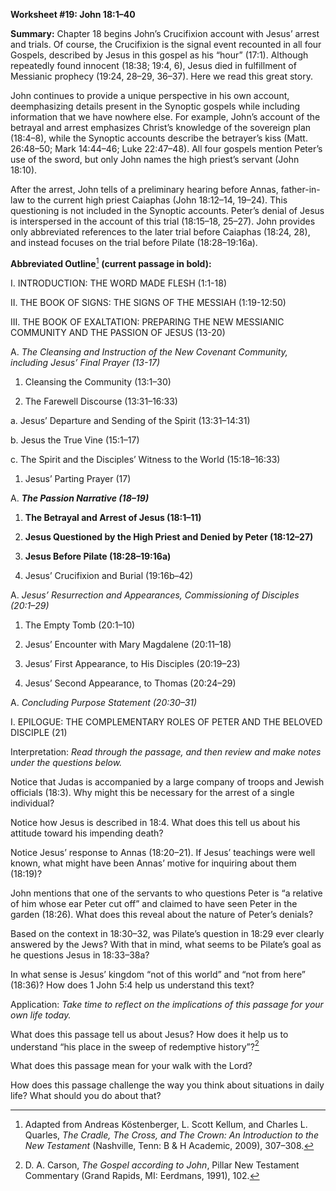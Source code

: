 **Worksheet \#19: John 18:1–40**

**Summary:** Chapter 18 begins John’s Crucifixion account with Jesus’ arrest and trials. Of course, the Crucifixion is the signal event recounted in all four Gospels, described by Jesus in this gospel as his “hour” (17:1). Although repeatedly found innocent (18:38; 19:4, 6), Jesus died in fulfillment of Messianic prophecy (19:24, 28–29, 36–37). Here we read this great story.

John continues to provide a unique perspective in his own account, deemphasizing details present in the Synoptic gospels while including information that we have nowhere else. For example, John’s account of the betrayal and arrest emphasizes Christ’s knowledge of the sovereign plan (18:4–8), while the Synoptic accounts describe the betrayer’s kiss (Matt. 26:48–50; Mark 14:44–46; Luke 22:47–48). All four gospels mention Peter’s use of the sword, but only John names the high priest’s servant (John 18:10).

After the arrest, John tells of a preliminary hearing before Annas, father-in-law to the current high priest Caiaphas (John 18:12–14, 19–24). This questioning is not included in the Synoptic accounts. Peter’s denial of Jesus is interspersed in the account of this trial (18:15–18, 25–27). John provides only abbreviated references to the later trial before Caiaphas (18:24, 28), and instead focuses on the trial before Pilate (18:28–19:16a).

**Abbreviated Outline**[^1] **(current passage in bold):**

I.  INTRODUCTION: THE WORD MADE FLESH (1:1-18)

II. THE BOOK OF SIGNS: THE SIGNS OF THE MESSIAH (1:19-12:50)

III. THE BOOK OF EXALTATION: PREPARING THE NEW MESSIANIC COMMUNITY AND THE PASSION OF JESUS (13-20)

<!-- -->

A.  *The Cleansing and Instruction of the New Covenant Community, including Jesus’ Final Prayer (13-17)*

<!-- -->

1.  Cleansing the Community (13:1–30)

2.  The Farewell Discourse (13:31–16:33)

<!-- -->

a.  Jesus’ Departure and Sending of the Spirit (13:31–14:31)

b.  Jesus the True Vine (15:1–17)

c.  The Spirit and the Disciples’ Witness to the World (15:18–16:33)

<!-- -->

1.  Jesus’ Parting Prayer (17)

<!-- -->

A.  ***The Passion Narrative (18–19)***

<!-- -->

1.  **The Betrayal and Arrest of Jesus (18:1–11)**

2.  **Jesus Questioned by the High Priest and Denied by Peter (18:12–27)**

3.  **Jesus Before Pilate (18:28–19:16a)**

4.  Jesus’ Crucifixion and Burial (19:16b–42)

<!-- -->

A.  *Jesus’ Resurrection and Appearances, Commissioning of Disciples (20:1–29)*

<!-- -->

1.  The Empty Tomb (20:1–10)

2.  Jesus’ Encounter with Mary Magdalene (20:11–18)

3.  Jesus’ First Appearance, to His Disciples (20:19–23)

4.  Jesus’ Second Appearance, to Thomas (20:24–29)

<!-- -->

A.  *Concluding Purpose Statement (20:30–31)*

<!-- -->

I.  EPILOGUE: THE COMPLEMENTARY ROLES OF PETER AND THE BELOVED DISCIPLE (21)

Interpretation: *Read through the passage, and then review and make notes under the questions below.*

Notice that Judas is accompanied by a large company of troops and Jewish officials (18:3). Why might this be necessary for the arrest of a single individual?

Notice how Jesus is described in 18:4. What does this tell us about his attitude toward his impending death?

Notice Jesus’ response to Annas (18:20–21). If Jesus’ teachings were well known, what might have been Annas’ motive for inquiring about them (18:19)?

John mentions that one of the servants to who questions Peter is “a relative of him whose ear Peter cut off” and claimed to have seen Peter in the garden (18:26). What does this reveal about the nature of Peter’s denials?

Based on the context in 18:30–32, was Pilate’s question in 18:29 ever clearly answered by the Jews? With that in mind, what seems to be Pilate’s goal as he questions Jesus in 18:33–38a?

In what sense is Jesus’ kingdom “not of this world” and “not from here” (18:36)? How does 1 John 5:4 help us understand this text?

Application: *Take time to reflect on the implications of this passage for your own life today.*

What does this passage tell us about Jesus? How does it help us to understand “his place in the sweep of redemptive history”?[^2]

What does this passage mean for your walk with the Lord?

How does this passage challenge the way you think about situations in daily life? What should you do about that?

[^1]: Adapted from Andreas Köstenberger, L. Scott Kellum, and Charles L. Quarles, *The Cradle, The Cross, and The Crown: An Introduction to the New Testament* (Nashville, Tenn: B & H Academic, 2009), 307–308.

[^2]: D. A. Carson, *The Gospel according to John*, Pillar New Testament Commentary (Grand Rapids, MI: Eerdmans, 1991), 102.
